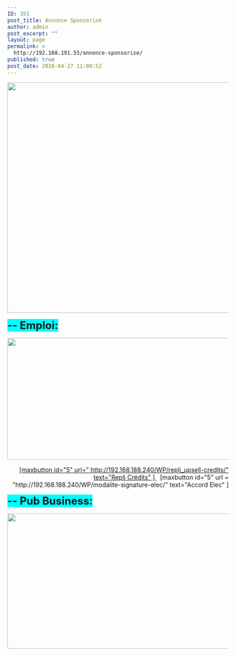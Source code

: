 ```yaml
---
ID: 351
post_title: Annonce Sponsorisé
author: admin
post_excerpt: ""
layout: page
permalink: >
  http://192.168.191.55/annonce-sponsorise/
published: true
post_date: 2018-04-27 11:08:52
---
```

<a href="http://192.168.191.55/wp-content/uploads/2018/04/Ann_spon_emploi-1.png"><img class="aligncenter size-full wp-image-399" src="http://192.168.191.55/wp-content/uploads/2018/04/Ann_spon_emploi-1.png" alt="" width="1595" height="525" /></a>

<span style="font-size: 18pt; background-color: #00ffff;"><strong>-- Emploi:</strong></span>

<a href="http://192.168.191.55/wp-content/uploads/2018/04/Ann_spon_1.png"><img class="aligncenter size-full wp-image-401" src="http://192.168.191.55/wp-content/uploads/2018/04/Ann_spon_1.png" alt="" width="1597" height="278" /></a>
<p style="text-align: right;"><a href="http://192.168.188.240/WP/wp-content/uploads/2018/04/Box_1.png">[maxbutton id="5" url=" http://192.168.188.240/WP/repli_upsell-credits/" text="Repli Crédits" ] </a>  [maxbutton id="5" url = "http://192.168.188.240/WP/modalite-signature-elec/" text="Accord Elec" ]</p>
<span style="font-size: 18pt; background-color: #00ffff;"><strong>-- Pub Business:</strong></span>

<a href="http://192.168.191.55/wp-content/uploads/2018/04/Ann_spon_2.png"><img class="aligncenter size-full wp-image-402" src="http://192.168.191.55/wp-content/uploads/2018/04/Ann_spon_2.png" alt="" width="1598" height="308" /></a>

&nbsp;